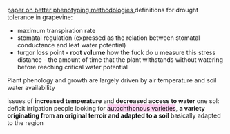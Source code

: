 [paper on better phenotyping methodologies ](https://www.frontiersin.org/articles/10.3389/fpls.2021.718202/full#:~:text=Plant%20phenotyping%20is%20an%20emerging,of%20plant%20and%20crop%20breeding.)
definitions for drought tolerance in grapevine:
- maximum transpiration rate
- stomatal regulation (expressed as the relation between stomatal conductance and leaf water potential)
- turgor loss point
**- root volume**
	how the fuck do u measure this
stress distance - the amount of time that the plant withstands without watering before reaching critical water potential

Plant phenology and growth are largely driven by air temperature and soil water availability

issues of **increased temperature** and **decreased access to water**
	one sol: deficit irrigation
people looking for <mark style="background: #FFB8EBA6;">autochthonous varieties</mark>, **a variety originating from an original terroir and adapted to a soil**
	basically adapted to the region
